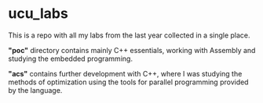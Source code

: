 # ucu_labs

This is a repo with all my labs from the last year collected in a single place.

**"poc"** directory contains mainly C++ essentials, working with Assembly and studying the embedded programming.

**"acs"** contains further development with C++, where I was studying the methods of optimization
using the tools for parallel programming provided by the language.
